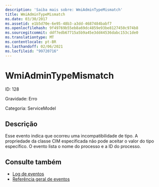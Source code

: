 ```yaml
---
description: 'Saiba mais sobre: WmiAdminTypeMismatch'
title: WmiAdminTypeMismatch
ms.date: 03/30/2017
ms.assetid: e1b5d70e-6e95-48b3-a3dd-4687484babf7
ms.openlocfilehash: 9f49769b55eb8a69dc4859e93be8127450c974b8
ms.sourcegitcommit: ddf7edb67715a5b9a45e3dd44536dabc153c1de0
ms.translationtype: MT
ms.contentlocale: pt-BR
ms.lasthandoff: 02/06/2021
ms.locfileid: "99720716"
---
```

# <a name="wmiadmintypemismatch"></a>WmiAdminTypeMismatch

ID: 128  
  
 Gravidade: Erro  
  
 Categoria: ServiceModel  
  
## <a name="description"></a>Descrição  

 Esse evento indica que ocorreu uma incompatibilidade de tipo. A propriedade da classe CIM especificada não pode aceitar o valor do tipo específico. O evento lista o nome do processo e a ID do processo.  
  
## <a name="see-also"></a>Consulte também

- [Log de eventos](index.md)
- [Referência geral de eventos](events-general-reference.md)
